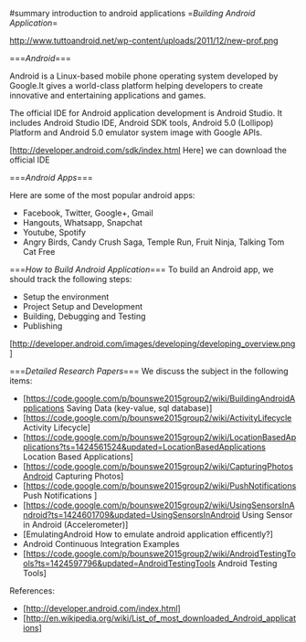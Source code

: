 #summary introduction to android applications
=*Building Android Application*=

http://www.tuttoandroid.net/wp-content/uploads/2011/12/new-prof.png

===*Android*===

Android is a Linux-based mobile phone operating system developed by Google.It gives a world-class platform helping developers to create innovative and entertaining applications and games. 

The official IDE for Android application development is Android Studio. It includes Android Studio IDE, Android SDK tools, Android 5.0 (Lollipop) Platform and Android 5.0 emulator system image with Google APIs. 

[http://developer.android.com/sdk/index.html Here] we can download the official IDE 

===*Android Apps*===

Here are some of the most popular android apps:

  * Facebook, Twitter, Google+, Gmail
  * Hangouts, Whatsapp, Snapchat
  * Youtube, Spotify
  * Angry Birds, Candy Crush Saga, Temple Run, Fruit Ninja, Talking Tom Cat Free


===*How to Build Android Application*===
To build an Android app, we should track the following steps:

  * Setup the environment
  * Project Setup and Development
  * Building, Debugging and Testing
  * Publishing

[http://developer.android.com/images/developing/developing_overview.png]


===*Detailed Research Papers*===
We discuss the subject in the following items:

  * [https://code.google.com/p/bounswe2015group2/wiki/BuildingAndroidApplications Saving Data (key-value, sql database)]
  * [https://code.google.com/p/bounswe2015group2/wiki/ActivityLifecycle Activity Lifecycle]
  * [https://code.google.com/p/bounswe2015group2/wiki/LocationBasedApplications?ts=1424561524&updated=LocationBasedApplications Location Based Applications]
  * [https://code.google.com/p/bounswe2015group2/wiki/CapturingPhotosAndroid Capturing Photos]
  * [https://code.google.com/p/bounswe2015group2/wiki/PushNotifications Push Notifications ]
  * [https://code.google.com/p/bounswe2015group2/wiki/UsingSensorsInAndroid?ts=1424601709&updated=UsingSensorsInAndroid Using Sensor in Android (Accelerometer)]
  * [EmulatingAndroid How to emulate android application efficently?]
  * Android Continuous Integration Examples
  * [https://code.google.com/p/bounswe2015group2/wiki/AndroidTestingTools?ts=1424597796&updated=AndroidTestingTools Android Testing Tools] 

References:
  * [http://developer.android.com/index.html]
  * [http://en.wikipedia.org/wiki/List_of_most_downloaded_Android_applications]
